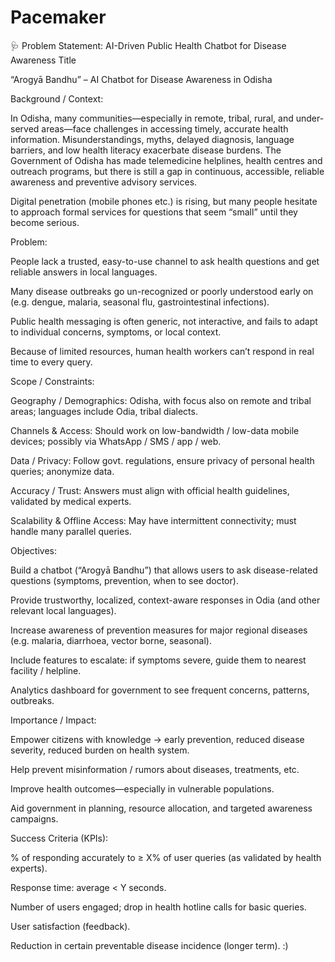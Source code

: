 # Pacemaker
🩺 Problem Statement: AI-Driven Public Health Chatbot for Disease Awareness
Title

“Arogyā Bandhu” – AI Chatbot for Disease Awareness in Odisha

Background / Context:

In Odisha, many communities—especially in remote, tribal, rural, and under-served areas—face challenges in accessing timely, accurate health information. Misunderstandings, myths, delayed diagnosis, language barriers, and low health literacy exacerbate disease burdens. The Government of Odisha has made telemedicine helplines, health centres and outreach programs, but there is still a gap in continuous, accessible, reliable awareness and preventive advisory services.

Digital penetration (mobile phones etc.) is rising, but many people hesitate to approach formal services for questions that seem “small” until they become serious.

Problem:

People lack a trusted, easy-to-use channel to ask health questions and get reliable answers in local languages.

Many disease outbreaks go un-recognized or poorly understood early on (e.g. dengue, malaria, seasonal flu, gastrointestinal infections).

Public health messaging is often generic, not interactive, and fails to adapt to individual concerns, symptoms, or local context.

Because of limited resources, human health workers can’t respond in real time to every query.

Scope / Constraints:

Geography / Demographics: Odisha, with focus also on remote and tribal areas; languages include Odia, tribal dialects.

Channels & Access: Should work on low-bandwidth / low-data mobile devices; possibly via WhatsApp / SMS / app / web.

Data / Privacy: Follow govt. regulations, ensure privacy of personal health queries; anonymize data.

Accuracy / Trust: Answers must align with official health guidelines, validated by medical experts.

Scalability & Offline Access: May have intermittent connectivity; must handle many parallel queries.

Objectives:

Build a chatbot (“Arogyā Bandhu”) that allows users to ask disease-related questions (symptoms, prevention, when to see doctor).

Provide trustworthy, localized, context-aware responses in Odia (and other relevant local languages).

Increase awareness of prevention measures for major regional diseases (e.g. malaria, diarrhoea, vector borne, seasonal).

Include features to escalate: if symptoms severe, guide them to nearest facility / helpline.

Analytics dashboard for government to see frequent concerns, patterns, outbreaks.

Importance / Impact:

Empower citizens with knowledge → early prevention, reduced disease severity, reduced burden on health system.

Help prevent misinformation / rumors about diseases, treatments, etc.

Improve health outcomes—especially in vulnerable populations.

Aid government in planning, resource allocation, and targeted awareness campaigns.

Success Criteria (KPIs):

% of responding accurately to ≥ X% of user queries (as validated by health experts).

Response time: average < Y seconds.

Number of users engaged; drop in health hotline calls for basic queries.

User satisfaction (feedback).

Reduction in certain preventable disease incidence (longer term).
:)
